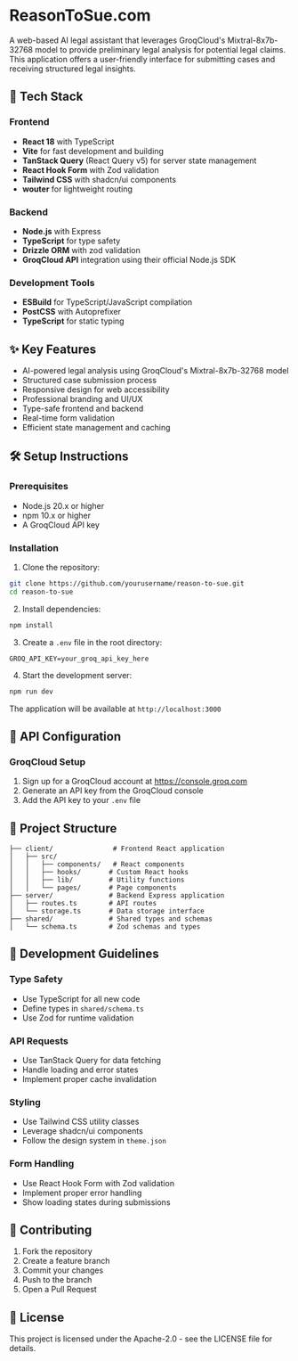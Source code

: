 # ReasonToSue.com

A web-based AI legal assistant that leverages GroqCloud's Mixtral-8x7b-32768 model to provide preliminary legal analysis for potential legal claims. This application offers a user-friendly interface for submitting cases and receiving structured legal insights.

## 🚀 Tech Stack

### Frontend
- **React 18** with TypeScript
- **Vite** for fast development and building
- **TanStack Query** (React Query v5) for server state management
- **React Hook Form** with Zod validation
- **Tailwind CSS** with shadcn/ui components
- **wouter** for lightweight routing

### Backend
- **Node.js** with Express
- **TypeScript** for type safety
- **Drizzle ORM** with zod validation
- **GroqCloud API** integration using their official Node.js SDK

### Development Tools
- **ESBuild** for TypeScript/JavaScript compilation
- **PostCSS** with Autoprefixer
- **TypeScript** for static typing

## ✨ Key Features
- AI-powered legal analysis using GroqCloud's Mixtral-8x7b-32768 model
- Structured case submission process
- Responsive design for web accessibility
- Professional branding and UI/UX
- Type-safe frontend and backend
- Real-time form validation
- Efficient state management and caching

## 🛠 Setup Instructions

### Prerequisites
- Node.js 20.x or higher
- npm 10.x or higher
- A GroqCloud API key

### Installation

1. Clone the repository:
```bash
git clone https://github.com/yourusername/reason-to-sue.git
cd reason-to-sue
```

2. Install dependencies:
```bash
npm install
```

3. Create a `.env` file in the root directory:
```env
GROQ_API_KEY=your_groq_api_key_here
```

4. Start the development server:
```bash
npm run dev
```

The application will be available at `http://localhost:3000`

## 🔑 API Configuration

### GroqCloud Setup
1. Sign up for a GroqCloud account at https://console.groq.com
2. Generate an API key from the GroqCloud console
3. Add the API key to your `.env` file

## 📁 Project Structure
```
├── client/               # Frontend React application
│   ├── src/
│   │   ├── components/   # React components
│   │   ├── hooks/       # Custom React hooks
│   │   ├── lib/         # Utility functions
│   │   └── pages/       # Page components
├── server/              # Backend Express application
│   ├── routes.ts        # API routes
│   └── storage.ts       # Data storage interface
├── shared/              # Shared types and schemas
│   └── schema.ts        # Zod schemas and types
```

## 🧪 Development Guidelines

### Type Safety
- Use TypeScript for all new code
- Define types in `shared/schema.ts`
- Use Zod for runtime validation

### API Requests
- Use TanStack Query for data fetching
- Handle loading and error states
- Implement proper cache invalidation

### Styling
- Use Tailwind CSS utility classes
- Leverage shadcn/ui components
- Follow the design system in `theme.json`

### Form Handling
- Use React Hook Form with Zod validation
- Implement proper error handling
- Show loading states during submissions

## 📝 Contributing
1. Fork the repository
2. Create a feature branch
3. Commit your changes
4. Push to the branch
5. Open a Pull Request

## 📄 License
This project is licensed under the Apache-2.0 - see the LICENSE file for details.
